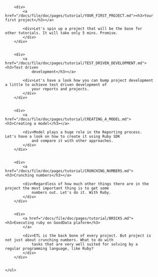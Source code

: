 <div class="container-narrow">
    <ul class="posts">


        <div>
            <a href="/docs/file/doc/pages/tutorial/YOUR_FIRST_PROJECT.md"><h3>Your first project</h3></a>

            <div>Let's spin up a project that will be the base for other tutorials. It will take only 5 mins. Promise.
            </div>
        </div>


        <div>
            <a href="/docs/file/doc/pages/tutorial/TEST_DRIVEN_DEVELOPMENT.md"><h3>Test driven
                development</h3></a>

            <div>Let's have a look how you can bump project development a little to achieve test driven development of
                your reports and projects.
            </div>
        </div>


        <div>
            <a href="/docs/file/doc/pages/tutorial/CREATING_A_MODEL.md"><h3>Creating a model</h3></a>

            <div>Model plays a huge role in the Reporting process. Let's have a look on how to create it using Ruby SDK
                and compare it with other approaches.
            </div>
        </div>


        <div>
            <a href="/docs/file/doc/pages/tutorial/CRUNCHING_NUMBERS.md"><h3>Crunching numbers</h3></a>

            <div>Regardless of how much other things there are in the project the most important thing is to get some
                numbers out. Let's do it. With Ruby.
            </div>
        </div>


        <div>
            <a href="/docs/file/doc/pages/tutorial/BRICKS.md"><h3>Executing ruby on GoodData plaform</h3>
            </a>

            <div>ETL is the back bone of every project. But project is not just about crunching numbers. What to do with
                tasks that are very well suited for solving by a regular programming language, like Ruby?
            </div>
        </div>


    </ul>
</div>
